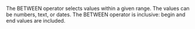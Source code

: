The BETWEEN operator selects values within a given range. The values can be numbers, text, or dates.
The BETWEEN operator is inclusive: begin and end values are included. 
